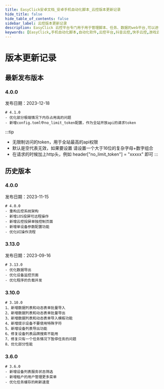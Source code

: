 ```yaml
---
title: EasyClick安卓文档_安卓手机自动化脚本_云控版本更新记录
hide_title: false
hide_table_of_contents: false
sidebar_label: 云控版本更新记录
description: EasyClick 云控平台专门用于用于管理脚本、任务、数据的web平台,可以进行远程投屏设备，异地组网，远程操作设备
keywords: [EasyClick,手机自动化脚本,自动化软件,云控平台,抖音云控,快手云控,游戏云控]
---
```


# 版本更新记录

## 最新发布版本

### 4.0.0
发布日期：2023-12-18

```text
# 4.1.0
- 优化部分极端情况下内存占用高的问题
- 新增config.toml中no_limit_token配置，作为全站开放api的请求token
```
:::tip
- 无限制访问的token，用于全站最高的api权限
- 默认是空代表无效，如果要设置 请设置一个大于16位的复杂字母+数字组合
- 在请求的时候加上http头，例如 header["no_limit_token"] = "xxxxx" 即可
:::
## 历史版本
### 4.0.0
发布日期：2023-11-15

```text
# 4.0.0
- 重构云控系统架构
- 新增iOS投屏可远程操作
- 新增云控投屏单独控制页面
- 新增单设备参数配置功能
- 优化UI操作流程

```
### 3.13.0
发布日期：2023-09-16

```text
# 3.13.0
- 优化数据导出
- 优化设备监控页面
- 优化程序的负载并发

```

### 3.10.0


```text
# 3.10.0
1、新增数据列表和动态表单批量导入
2、新增数据列表和动态表单批量导出
3、新增数据列表和动态表单导入模板功能
4、新增提示设备不要使用特殊字符
5、新增设备列表导出功能
6、修复设备列表品牌搜索不能用
7、修复只有一个任务情况下暂停任务的问题
8、优化部分性能

```
### 3.6.0

```text
# 3.6.0
- 新增设备列表服务状态筛选
- 新增租户的用户管理更多菜单
- 优化任务缓存的刷新速度
```


